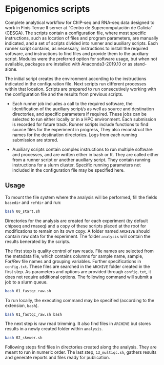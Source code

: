 # Epigenomics scripts

Complete analytical workflow for ChIP-seq and RNA-seq data designed to work in Finis Terrae II server  at “Centro de Supercomputación de Galicia” (CESGA). The scripts contain a configuration file, where most specific instructions, such as location of files and program parameters, are manually indicated, and a set of scripts divided into runner and auxiliary scripts. Each runner script contains, as necessary, instructions to install the required software, and instructions to find files and provide them to the auxiliary script. Modules were the preferred option for software usage, but when not available, packages are installed with Anaconda3-2019.10 or as stand-alone.

The initial script creates the environment according to the instructions indicated in the configuration file. Next scripts run different processes within that location. Scripts are prepared to run consecutively working with the configuration file and the results from previous scripts.
* 	Each runner job includes a call to the required software, the identification of the auxiliary script/s as well as source and destination directories, and specific parameters if required. These jobs can be selected to run either locally or in a HPC environment. Each submission is recorded for future track. Runner scripts include functions to find source files for the experiment in progress, They also reconstruct the names for the destination directories. Logs from each running submission are stored.

* Auxiliary scripts contain complex instructions to run multiple software and processes, and are written either in bash or R. They are called either from a runner script or another auxiliary script. They contain running instructions for a slurm cluster. Specific running parameters not included in the configuration file may be specified here. 

## Usage
To mount the file system where the analysis will be performed, fill the fields `basedir` and `refdir` and run:
```bash
bash 00_start.sh
```
Directories for the analysis are created for each experiment (by default chipseq and rnaseq) and a copy of these scripts placed at the root for modifications to remain on its own copy. A folder named `ARCHIVE` should contain raw data for the experiment. The folder `analysis` will contain the results benerated by the scripts.

The first step is quality control of raw reads. File names are selected from the metadata file, which contains columns for sample name, sample, For/Rev file names and grouping variables. Further specifications in `config.txt`. These files are searched in the `ARCHIVE` folder created in the first step. As parameters and options are provided through `config.txt`, it does not require additional options. The following command will submit a job to a slurm queue.
```bash
bash 01_fastqc_raw.sh
```
To run locally, the executing command may be specified (according to the extension, `bash`).
```bash
bash 01_fastqc_raw.sh bash
```

The next step is raw read trimming. It also find files in `ARCHIVE` but stores results in a newly created folder within `analysis`. 
```bash
bash 02_skewer.sh
```

Following steps find files in directories created along the analysis. They are meant to run in numeric order. The last step, `13_multiqc.sh`, gathers results and generate reports and files ready for publication.
